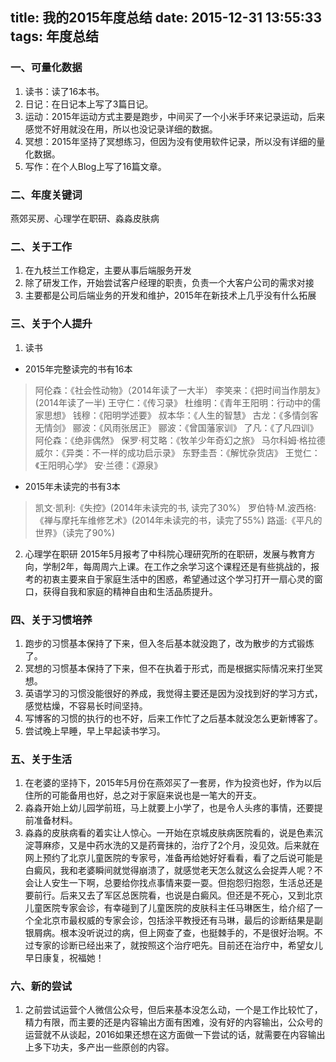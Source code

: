 title: 我的2015年度总结
date: 2015-12-31 13:55:33
tags: 年度总结
---
### 一、可量化数据
1. 读书：读了16本书。
2. 日记：在日记本上写了3篇日记。
3. 运动：2015年运动方式主要是跑步，中间买了一个小米手环来记录运动，后来感觉不好用就没在用，所以也没记录详细的数据。
4. 冥想：2015年坚持了冥想练习，但因为没有使用软件记录，所以没有详细的量化数据。
5. 写作：在个人Blog上写了16篇文章。

### 二、年度关键词
燕郊买房、心理学在职研、淼淼皮肤病

### 二、关于工作
1. 在九枝兰工作稳定，主要从事后端服务开发
2. 除了研发工作，开始尝试客户经理的职责，负责一个大客户公司的需求对接
3. 主要都是公司后端业务的开发和维护，2015年在新技术上几乎没有什么拓展

### 三、关于个人提升
1. 读书
* 2015年完整读完的书有16本
> 阿伦森：《社会性动物》（2014年读了一大半）
李笑来：《把时间当作朋友》(2014年读了一半)
王守仁：《传习录》
杜维明：《青年王阳明：行动中的儒家思想》
钱穆：《阳明学述要》
叔本华：《人生的智慧》
古龙：《多情剑客无情剑》
郦波：《风雨张居正》
郦波：《曾国藩家训》
了凡：《了凡四训》
阿伦森：《绝非偶然》
保罗·柯艾略：《牧羊少年奇幻之旅》
马尔科姆·格拉德威尔：《异类：不一样的成功启示录》
东野圭吾：《解忧杂货店》
王觉仁：《王阳明心学》
安·兰德：《源泉》

* 2015年未读完的书有3本
> 凯文·凯利:《失控》(2014年未读完的书, 读完了30%）
罗伯特·M.波西格:《禅与摩托车维修艺术》(2014年未读完的书，读完了55%)
路遥:《平凡的世界》（读完了90%)

2. 心理学在职研
2015年5月报考了中科院心理研究所的在职研，发展与教育方向，学制2年，每周周六上课。在工作之余学习这个课程还是有些挑战的，报考的初衷主要来自于家庭生活中的困惑，希望通过这个学习打开一扇心灵的窗口，获得自我和家庭的精神自由和生活品质提升。

### 四、关于习惯培养
1. 跑步的习惯基本保持了下来，但入冬后基本就没跑了，改为散步的方式锻炼了。
2. 冥想的习惯基本保持了下来，但不在执着于形式，而是根据实际情况来打坐冥想。
3. 英语学习的习惯没能很好的养成，我觉得主要还是因为没找到好的学习方式，感觉枯燥，不容易长时间坚持。
4. 写博客的习惯的执行的也不好，后来工作忙了之后基本就没怎么更新博客了。
5. 尝试晚上早睡，早上早起读书学习。

### 五、关于生活
1. 在老婆的坚持下，2015年5月份在燕郊买了一套房，作为投资也好，作为以后住所的可能备用也好，总之对于家庭来说也是一笔大的开支。
2. 淼淼开始上幼儿园学前班，马上就要上小学了，也是令人头疼的事情，还要提前准备材料。
3. 淼淼的皮肤病看的着实让人惊心。一开始在京城皮肤病医院看的，说是色素沉淀荨麻疹，又是中药水洗的又是药膏抹的，治疗了2个月，没见效。后来就在网上预约了北京儿童医院的专家号，准备再给她好好看看，看了之后说可能是白癜风，我和老婆瞬间就觉得崩溃了，就感觉老天怎么就这么会捉弄人呢？不会让人安生一下啊，总要给你找点事情来耍一耍。但抱怨归抱怨，生活总还是要前行。后来又去了军区总医院看，也说是白癜风。但还是不死心，又到北京儿童医院专家会诊，有幸碰到了儿童医院的皮肤科主任马琳医生，给介绍了一个全北京市最权威的专家会诊，包括涂平教授还有马琳，最后的诊断结果是副银屑病。根本没听说过的病，但上网查了查，也挺棘手的，不是很好治啊。不过专家的诊断已经出来了，就按照这个治疗吧先。目前还在治疗中，希望女儿早日康复，祝福她！

### 六、新的尝试
1. 之前尝试运营个人微信公众号，但后来基本没怎么动，一个是工作比较忙了，精力有限，而主要的还是内容输出方面有困难，没有好的内容输出，公众号的运营就不从谈起，2016如果还想在这方面做一下尝试的话，就需要在内容输出上多下功夫，多产出一些原创的内容。

